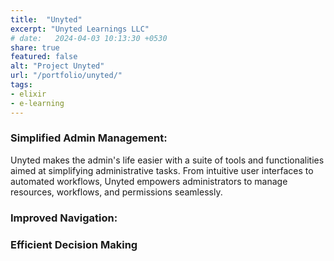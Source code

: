 ```yaml
---
title:  "Unyted"
excerpt: "Unyted Learnings LLC"
# date:   2024-04-03 10:13:30 +0530
share: true
featured: false
alt: "Project Unyted"
url: "/portfolio/unyted/"
tags:
- elixir
- e-learning
---
```


### Simplified Admin Management:
Unyted makes the admin's life easier with a suite of tools and functionalities aimed at simplifying administrative tasks. From intuitive user interfaces to automated workflows, Unyted empowers administrators to manage resources, workflows, and permissions seamlessly.

### Improved Navigation:


### Efficient Decision Making

